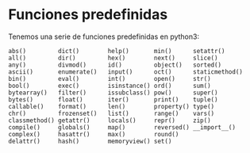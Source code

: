 # Funciones predefinidas

Tenemos una serie de funciones predefinidas en python3:

	abs() 		  dict() 		help() 	 	 min() 		setattr()
	all() 		  dir() 		hex() 		 next() 	slice()
	any() 		  divmod() 		id() 		 object() 	sorted()
	ascii() 	  enumerate() 	input() 	 oct() 		staticmethod()
	bin() 		  eval() 		int() 		 open() 	str()
	bool() 		  exec() 		isinstance() ord() 		sum()
	bytearray()   filter() 		issubclass() pow() 		super()
	bytes() 	  float() 		iter() 	 	 print() 	tuple()
	callable() 	  format() 		len() 		 property() type()
	chr() 		  frozenset() 	list() 		 range() 	vars()
	classmethod() getattr() 	locals() 	 repr() 	zip()
	compile() 	  globals() 	map() 		 reversed() __import__()
	complex() 	  hasattr() 	max() 		 round() 	 
	delattr() 	  hash() 		memoryview() set() 	 